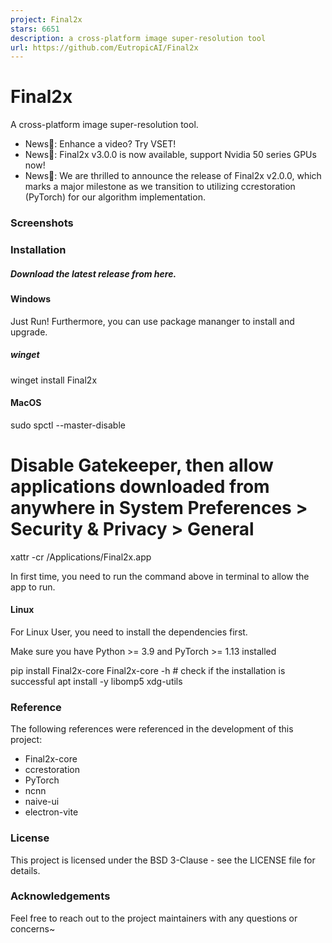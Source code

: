 ```yaml
---
project: Final2x
stars: 6651
description: a cross-platform image super-resolution tool
url: https://github.com/EutropicAI/Final2x
---
```


Final2x
=======

A cross-platform image super-resolution tool.

-   News🎉: Enhance a video? Try VSET!
-   News🎉: Final2x v3.0.0 is now available, support Nvidia 50 series GPUs now!
-   News🎉: We are thrilled to announce the release of Final2x v2.0.0, which marks a major milestone as we transition to utilizing ccrestoration (PyTorch) for our algorithm implementation.

### Screenshots

### Installation

##### Download the latest release from here.

#### Windows

Just Run! Furthermore, you can use package mananger to install and upgrade.

##### winget

winget install Final2x

#### MacOS

sudo spctl --master-disable
# Disable Gatekeeper, then allow applications downloaded from anywhere in System Preferences > Security & Privacy > General
xattr -cr /Applications/Final2x.app

In first time, you need to run the command above in terminal to allow the app to run.

#### Linux

For Linux User, you need to install the dependencies first.

Make sure you have Python >= 3.9 and PyTorch >= 1.13 installed

pip install Final2x-core
Final2x-core -h # check if the installation is successful
apt install -y libomp5 xdg-utils

### Reference

The following references were referenced in the development of this project:

-   Final2x-core
-   ccrestoration
-   PyTorch
-   ncnn
-   naive-ui
-   electron-vite

### License

This project is licensed under the BSD 3-Clause - see the LICENSE file for details.

### Acknowledgements

Feel free to reach out to the project maintainers with any questions or concerns~

